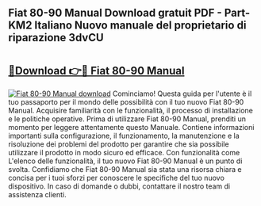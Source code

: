 ## Fiat 80-90 Manual Download gratuit PDF - Part-KM2 Italiano Nuovo manuale del proprietario di riparazione 3dvCU

# <h2><a href="http://dfbsom.blite.top/?on=Fiat+80-90+Manual">🔗Download 👉🔴 Fiat 80-90 Manual</a></h2>

[![Fiat 80-90 Manual download](https://i.imgur.com/lujVjoI.png)](http://dfbsom.blite.top/?on=Fiat+80-90+Manual)
Cominciamo! Questa guida per l'utente è il tuo passaporto per il mondo delle possibilità con il tuo nuovo Fiat 80-90 Manual. Acquisire familiarità con le funzionalità, il processo di installazione e le politiche operative. Prima di utilizzare Fiat 80-90 Manual, prenditi un momento per leggere attentamente questo Manuale. Contiene informazioni importanti sulla configurazione, il funzionamento, la manutenzione e la risoluzione dei problemi del prodotto per garantire che sia possibile utilizzare il prodotto in modo sicuro ed efficace. Con funzionalità come L'elenco delle funzionalità, il tuo nuovo Fiat 80-90 Manual è un punto di svolta. Confidiamo che Fiat 80-90 Manual sia stata una risorsa chiara e concisa per i tuoi sforzi per conoscere le specifiche del tuo nuovo dispositivo. In caso di domande o dubbi, contattare il nostro team di assistenza clienti.
